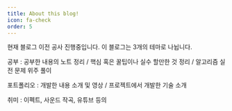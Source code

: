 ```yaml
---
title: About this blog!
icon: fa-check
order: 5
---
```


현재 블로그 이전 공사 진행중입니다.
이 블로그는 3개의 테마로 나뉩니다.

공부 : 공부한 내용의 노트 정리 / 핵심 혹은 꿀팁이나 실수 할만한 것 정리 / 알고리즘 실전 문제 위주 풀이

포트폴리오 : 개발한 내용 소개 및 영상 / 프로젝트에서 개발한 기술 소개

취미 : 이펙트, 사운드 작곡, 유튜브 등의 

